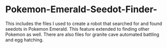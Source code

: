 # Pokemon-Emerald-Seedot-Finder-
This includes the files I used to create a robot that searched for and found seedots in Pokemon Emerald. This feature extended to finding other Pokemon as well. There are also files for granite cave automated battling and egg hatching. 
